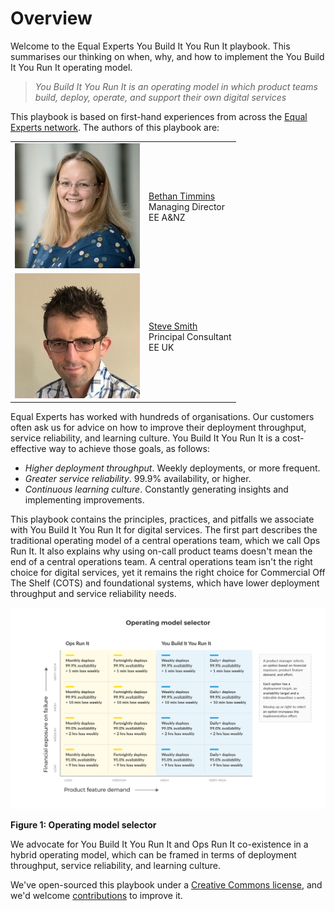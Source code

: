 # Overview

Welcome to the Equal Experts You Build It You Run It playbook. This summarises our thinking on when, why, and how to implement the You Build It You Run It operating model. 

> *You Build It You Run It is an operating model in which product teams build, deploy, operate, and support their own digital services*

This playbook is based on first-hand experiences from across the [Equal Experts network](https://www.equalexperts.com/our-people/our-network/).
The authors of this playbook are:

|  |  |
| --- | --- |
| ![Bethan Timmins](.gitbook/assets/overview/bethan-timmins.jpg)  | [Bethan Timmins](https://www.linkedin.com/in/bethan-timmins-3089369/) <br>Managing Director<br>EE A&NZ |
| ![Steve Smith](.gitbook/assets/overview/steve-smith.jpg)  | [Steve Smith](https://www.linkedin.com/in/stevesmithtech/) <br>Principal Consultant<br>EE UK |

Equal Experts has worked with hundreds of organisations. Our customers often ask us for advice on how to improve their deployment throughput, service reliability, and learning culture. You Build It You Run It is a cost-effective way to achieve those goals, as follows:

* *Higher deployment throughput*. Weekly deployments, or more frequent.
* *Greater service reliability*. 99.9% availability, or higher.
* *Continuous learning culture*. Constantly generating insights and implementing improvements.

This playbook contains the principles, practices, and pitfalls we associate with You Build It You Run It for digital services. The first part describes the traditional operating model of a central operations team, which we call Ops Run It. It also explains why using on-call product teams doesn't mean the end of a central operations team. A central operations team isn't the right choice for digital services, yet it remains the right choice for Commercial Off The Shelf (COTS) and foundational systems, which have lower deployment throughput and service reliability needs.

![](.gitbook/assets/overview/operating-model-selector.png)

**Figure 1: Operating model selector**

We advocate for You Build It You Run It and Ops Run It co-existence in a hybrid operating model, which can be framed in terms of deployment throughput, service reliability, and learning culture. 

We've open-sourced this playbook under a [Creative Commons license](https://creativecommons.org/licenses/by-nc/4.0/), and we'd welcome [contributions](https://you-build-it-you-run-it.playbook.ee/contribute) to improve it.
